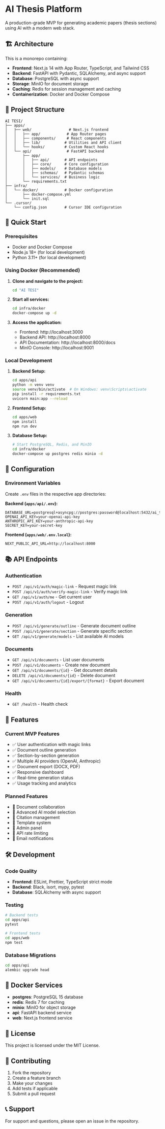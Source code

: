 # AI Thesis Platform

A production-grade MVP for generating academic papers (thesis sections) using AI with a modern web stack.

## 🏗️ Architecture

This is a monorepo containing:

- **Frontend**: Next.js 14 with App Router, TypeScript, and Tailwind CSS
- **Backend**: FastAPI with Pydantic, SQLAlchemy, and async support
- **Database**: PostgreSQL with async support
- **Storage**: MinIO for document storage
- **Caching**: Redis for session management and caching
- **Containerization**: Docker and Docker Compose

## 📁 Project Structure

```
AI TESI/
├── apps/
│   ├── web/                 # Next.js frontend
│   │   ├── app/            # App Router pages
│   │   ├── components/     # React components
│   │   ├── lib/           # Utilities and API client
│   │   └── hooks/         # Custom React hooks
│   └── api/                # FastAPI backend
│       ├── app/
│       │   ├── api/       # API endpoints
│       │   ├── core/      # Core configuration
│       │   ├── models/    # Database models
│       │   ├── schemas/   # Pydantic schemas
│       │   └── services/  # Business logic
│       └── requirements.txt
├── infra/
│   └── docker/            # Docker configuration
│       ├── docker-compose.yml
│       └── init.sql
└── .cursor/
    └── config.json        # Cursor IDE configuration
```

## 🚀 Quick Start

### Prerequisites

- Docker and Docker Compose
- Node.js 18+ (for local development)
- Python 3.11+ (for local development)

### Using Docker (Recommended)

1. **Clone and navigate to the project:**
   ```bash
   cd "AI TESI"
   ```

2. **Start all services:**
   ```bash
   cd infra/docker
   docker-compose up -d
   ```

3. **Access the application:**
   - Frontend: http://localhost:3000
   - Backend API: http://localhost:8000
   - API Documentation: http://localhost:8000/docs
   - MinIO Console: http://localhost:9001

### Local Development

1. **Backend Setup:**
   ```bash
   cd apps/api
   python -m venv venv
   source venv/bin/activate  # On Windows: venv\Scripts\activate
   pip install -r requirements.txt
   uvicorn main:app --reload
   ```

2. **Frontend Setup:**
   ```bash
   cd apps/web
   npm install
   npm run dev
   ```

3. **Database Setup:**
   ```bash
   # Start PostgreSQL, Redis, and MinIO
   cd infra/docker
   docker-compose up postgres redis minio -d
   ```

## 🔧 Configuration

### Environment Variables

Create `.env` files in the respective app directories:

**Backend (`apps/api/.env`):**
```env
DATABASE_URL=postgresql+asyncpg://postgres:password@localhost:5432/ai_thesis_platform
OPENAI_API_KEY=your-openai-api-key
ANTHROPIC_API_KEY=your-anthropic-api-key
SECRET_KEY=your-secret-key
```

**Frontend (`apps/web/.env.local`):**
```env
NEXT_PUBLIC_API_URL=http://localhost:8000
```

## 📚 API Endpoints

### Authentication
- `POST /api/v1/auth/magic-link` - Request magic link
- `POST /api/v1/auth/verify-magic-link` - Verify magic link
- `GET /api/v1/auth/me` - Get current user
- `POST /api/v1/auth/logout` - Logout

### Generation
- `POST /api/v1/generate/outline` - Generate document outline
- `POST /api/v1/generate/section` - Generate specific section
- `GET /api/v1/generate/models` - List available AI models

### Documents
- `GET /api/v1/documents` - List user documents
- `POST /api/v1/documents` - Create new document
- `GET /api/v1/documents/{id}` - Get document details
- `DELETE /api/v1/documents/{id}` - Delete document
- `GET /api/v1/documents/{id}/export/{format}` - Export document

### Health
- `GET /health` - Health check

## 🎯 Features

### Current MVP Features
- ✅ User authentication with magic links
- ✅ Document outline generation
- ✅ Section-by-section generation
- ✅ Multiple AI providers (OpenAI, Anthropic)
- ✅ Document export (DOCX, PDF)
- ✅ Responsive dashboard
- ✅ Real-time generation status
- ✅ Usage tracking and analytics

### Planned Features
- 🔄 Document collaboration
- 🔄 Advanced AI model selection
- 🔄 Citation management
- 🔄 Template system
- 🔄 Admin panel
- 🔄 API rate limiting
- 🔄 Email notifications

## 🛠️ Development

### Code Quality
- **Frontend**: ESLint, Prettier, TypeScript strict mode
- **Backend**: Black, isort, mypy, pytest
- **Database**: SQLAlchemy with async support

### Testing
```bash
# Backend tests
cd apps/api
pytest

# Frontend tests
cd apps/web
npm test
```

### Database Migrations
```bash
cd apps/api
alembic upgrade head
```

## 🐳 Docker Services

- **postgres**: PostgreSQL 15 database
- **redis**: Redis 7 for caching
- **minio**: MinIO for object storage
- **api**: FastAPI backend service
- **web**: Next.js frontend service

## 📝 License

This project is licensed under the MIT License.

## 🤝 Contributing

1. Fork the repository
2. Create a feature branch
3. Make your changes
4. Add tests if applicable
5. Submit a pull request

## 📞 Support

For support and questions, please open an issue in the repository.


